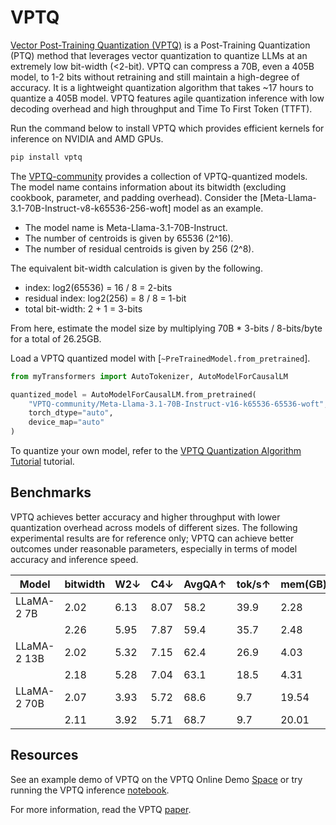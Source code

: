 <!--Copyright 2024 The HuggingFace Team. All rights reserved.

Licensed under the Apache License, Version 2.0 (the "License"); you may not use this file except in compliance with
the License. You may obtain a copy of the License at

http://www.apache.org/licenses/LICENSE-2.0

Unless required by applicable law or agreed to in writing, software distributed under the License is distributed on
an "AS IS" BASIS, WITHOUT WARRANTIES OR CONDITIONS OF ANY KIND, either express or implied. See the License for the
specific language governing permissions and limitations under the License.

⚠️ Note that this file is in Markdown but contain specific syntax for our doc-builder (similar to MDX) that may not be
rendered properly in your Markdown viewer.

-->

# VPTQ

[Vector Post-Training Quantization (VPTQ)](https://github.com/microsoft/VPTQ) is a Post-Training Quantization (PTQ) method that leverages vector quantization to quantize LLMs at an extremely low bit-width (<2-bit). VPTQ can compress a 70B, even a 405B model, to 1-2 bits without retraining and still maintain a high-degree of accuracy. It is a lightweight quantization algorithm that takes ~17 hours to quantize a 405B model. VPTQ features agile quantization inference with low decoding overhead and high throughput and Time To First Token (TTFT).

Run the command below to install VPTQ which provides efficient kernels for inference on NVIDIA and AMD GPUs.

```bash
pip install vptq
```

The [VPTQ-community](https://huggingface.co/VPTQ-community) provides a collection of VPTQ-quantized models. The model name contains information about its bitwidth (excluding cookbook, parameter, and padding overhead). Consider the [Meta-Llama-3.1-70B-Instruct-v8-k65536-256-woft] model as an example.

- The model name is Meta-Llama-3.1-70B-Instruct.
- The number of centroids is given by 65536 (2^16).
- The number of residual centroids is given by 256 (2^8).

The equivalent bit-width calculation is given by the following.

- index: log2(65536) = 16 / 8 = 2-bits
- residual index: log2(256) = 8 / 8 = 1-bit
- total bit-width: 2 + 1 = 3-bits

From here, estimate the model size by multiplying 70B * 3-bits / 8-bits/byte for a total of 26.25GB.

Load a VPTQ quantized model with [`~PreTrainedModel.from_pretrained`].

```py
from myTransformers import AutoTokenizer, AutoModelForCausalLM

quantized_model = AutoModelForCausalLM.from_pretrained(
    "VPTQ-community/Meta-Llama-3.1-70B-Instruct-v16-k65536-65536-woft",
    torch_dtype="auto",
    device_map="auto"
)
```

To quantize your own model, refer to the [VPTQ Quantization Algorithm Tutorial](https://github.com/microsoft/VPTQ/blob/algorithm/algorithm.md) tutorial.

## Benchmarks

VPTQ achieves better accuracy and higher throughput with lower quantization overhead across models of different sizes. The following experimental results are for reference only; VPTQ can achieve better outcomes under reasonable parameters, especially in terms of model accuracy and inference speed.

| Model       | bitwidth | W2↓  | C4↓  | AvgQA↑ | tok/s↑ | mem(GB) | cost/h↓ |
| ----------- | -------- | ---- | ---- | ------ | ------ | ------- | ------- |
| LLaMA-2 7B  | 2.02     | 6.13 | 8.07 | 58.2   | 39.9   | 2.28    | 2       |
|             | 2.26     | 5.95 | 7.87 | 59.4   | 35.7   | 2.48    | 3.1     |
| LLaMA-2 13B | 2.02     | 5.32 | 7.15 | 62.4   | 26.9   | 4.03    | 3.2     |
|             | 2.18     | 5.28 | 7.04 | 63.1   | 18.5   | 4.31    | 3.6     |
| LLaMA-2 70B | 2.07     | 3.93 | 5.72 | 68.6   | 9.7    | 19.54   | 19      |
|             | 2.11     | 3.92 | 5.71 | 68.7   | 9.7    | 20.01   | 19      |

## Resources

See an example demo of VPTQ on the VPTQ Online Demo [Space](https://huggingface.co/spaces/microsoft/VPTQ) or try running the VPTQ inference [notebook](https://colab.research.google.com/github/microsoft/VPTQ/blob/main/notebooks/vptq_example.ipynb).

For more information, read the VPTQ [paper](https://arxiv.org/pdf/2409.17066).
